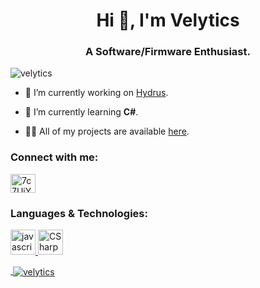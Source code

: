 <h1 align="center">Hi 👋, I'm Velytics</h1>
<h3 align="center">A Software/Firmware Enthusiast.</h3>

<p align="left"> <img src="https://komarev.com/ghpvc/?username=velytics&label=Profile%20views&color=0e75b6&style=flat" alt="velytics" /> </p>

<!-- <p align="left"> <a href="https://github.com/ryo-ma/github-profile-trophy"><img src="https://github-profile-trophy.vercel.app/?username=velytics" alt="velytics" /></a> </p> -->

- 🔭 I’m currently working on [Hydrus](https://dsc.gg/hydrusutil/).

- 🌱 I’m currently learning **C#**.

- 👨‍💻 All of my projects are available [here](https://github.com/Velytics?tab=repositories).

<h3 align="left">Connect with me:</h3>
<p align="left">
<a href="Velytics#3819" target="blank"><img align="center" src="https://cdn.jsdelivr.net/npm/simple-icons@3.0.1/icons/discord.svg" alt="7c7UjYENza" height="30" width="40" /></a>
</p>

<h3 align="left">Languages & Technologies:</h3>
<p align="left"> <a href="https://developer.mozilla.org/en-US/docs/Web/JavaScript" target="_blank"> <img src="https://cdn.jsdelivr.net/gh/devicons/devicon/icons/javascript/javascript-plain.svg" alt="javascript" width="40" height="40"/> </a> <a href="https://docs.microsoft.com/en-us/dotnet/csharp/" target="_blank"> <img src="https://raw.githubusercontent.com/jmnote/z-icons/master/svg/c.svg" alt="CSharp" width="40" height="40"/>

<p>&nbsp;<img align="center" src="https://github-readme-stats.vercel.app/api?username=velytics&show_icons=true&locale=en" alt="velytics" /></p>
